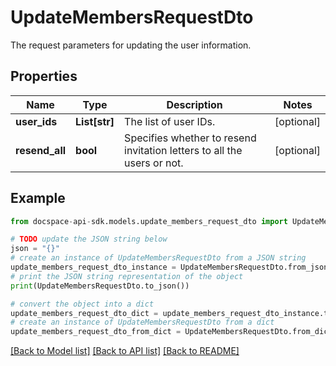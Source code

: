 # UpdateMembersRequestDto
The request parameters for updating the user information.

## Properties

Name | Type | Description | Notes
------------ | ------------- | ------------- | -------------
**user_ids** | **List[str]** | The list of user IDs. | [optional] 
**resend_all** | **bool** | Specifies whether to resend invitation letters to all the users or not. | [optional] 

## Example

```python
from docspace-api-sdk.models.update_members_request_dto import UpdateMembersRequestDto

# TODO update the JSON string below
json = "{}"
# create an instance of UpdateMembersRequestDto from a JSON string
update_members_request_dto_instance = UpdateMembersRequestDto.from_json(json)
# print the JSON string representation of the object
print(UpdateMembersRequestDto.to_json())

# convert the object into a dict
update_members_request_dto_dict = update_members_request_dto_instance.to_dict()
# create an instance of UpdateMembersRequestDto from a dict
update_members_request_dto_from_dict = UpdateMembersRequestDto.from_dict(update_members_request_dto_dict)
```
[[Back to Model list]](../README.md#documentation-for-models) [[Back to API list]](../README.md#documentation-for-api-endpoints) [[Back to README]](../README.md)



